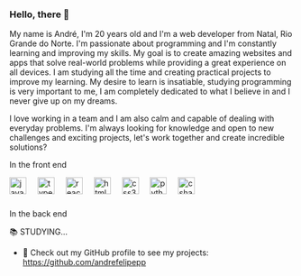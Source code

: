 ### Hello, there 👋

My name is André, I'm 20 years old and I'm a web developer from Natal, Rio Grande do Norte. I'm passionate about programming and I'm constantly learning and improving my skills. My goal is to create amazing websites and apps that solve real-world problems while providing a great experience on all devices. I am studying all the time and creating practical projects to improve my learning. My desire to learn is insatiable, studying programming is very important to me, I am completely dedicated to what I believe in and I never give up on my dreams.

I love working in a team and I am also calm and capable of dealing with everyday problems. I'm always looking for knowledge and open to new challenges and exciting projects, let's work together and create incredible solutions?

In the front end

<div align="left">
  <img src="https://cdn.jsdelivr.net/gh/devicons/devicon/icons/javascript/javascript-original.svg" height="30" alt="javascript logo"  />
  <img width="12" />
  <img src="https://cdn.jsdelivr.net/gh/devicons/devicon/icons/typescript/typescript-original.svg" height="30" alt="typescript logo"  />
  <img width="12" />
  <img src="https://cdn.jsdelivr.net/gh/devicons/devicon/icons/react/react-original.svg" height="30" alt="react logo"  />
  <img width="12" />
  <img src="https://cdn.jsdelivr.net/gh/devicons/devicon/icons/html5/html5-original.svg" height="30" alt="html5 logo"  />
  <img width="12" />
  <img src="https://cdn.jsdelivr.net/gh/devicons/devicon/icons/css3/css3-original.svg" height="30" alt="css3 logo"  />
  <img width="12" />
  <img src="https://cdn.jsdelivr.net/gh/devicons/devicon/icons/python/python-original.svg" height="30" alt="python logo"  />
  <img width="12" />
  <img src="https://cdn.jsdelivr.net/gh/devicons/devicon/icons/csharp/csharp-original.svg" height="30" alt="csharp logo"  />
</div>

###

In the back end

📚 STUDYING...

- 🔗 Check out my GitHub profile to see my projects: https://github.com/andrefelipepp




